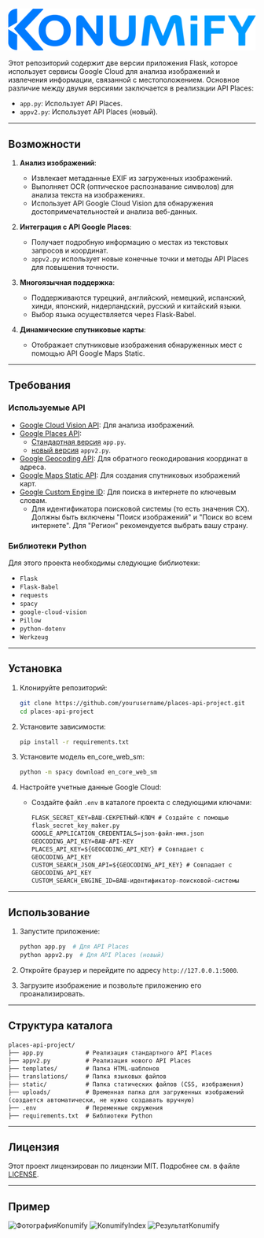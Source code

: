 ![ЛоготипKonumify](../static/konumify.png)

Этот репозиторий содержит две версии приложения Flask, которое использует сервисы Google Cloud для анализа изображений и извлечения информации, связанной с местоположением. Основное различие между двумя версиями заключается в реализации API Places:

- `app.py`: Использует API Places.
- `appv2.py`: Использует API Places (новый).

---

## Возможности

1. **Анализ изображений**:
   - Извлекает метаданные EXIF из загруженных изображений.
   - Выполняет OCR (оптическое распознавание символов) для анализа текста на изображениях.
   - Использует API Google Cloud Vision для обнаружения достопримечательностей и анализа веб-данных.

2. **Интеграция с API Google Places**:
   - Получает подробную информацию о местах из текстовых запросов и координат.
   - `appv2.py` использует новые конечные точки и методы API Places для повышения точности.

3. **Многоязычная поддержка**:
   - Поддерживаются турецкий, английский, немецкий, испанский, хинди, японский, нидерландский, русский и китайский языки.
   - Выбор языка осуществляется через Flask-Babel.

4. **Динамические спутниковые карты**:
   - Отображает спутниковые изображения обнаруженных мест с помощью API Google Maps Static.

---

## Требования

### Используемые API

- [Google Cloud Vision API](https://cloud.google.com/vision/docs): Для анализа изображений.
- [Google Places API](https://developers.google.com/maps/documentation/places/web-service/choose-api):
  - [Стандартная версия](https://developers.google.com/maps/documentation/places/web-service/search) `app.py`.
  - [новый версия](https://developers.google.com/maps/documentation/places/web-service/op-overview) `appv2.py`.
- [Google Geocoding API](https://developers.google.com/maps/documentation/geocoding): Для обратного геокодирования координат в адреса.
- [Google Maps Static API](https://developers.google.com/maps/documentation/maps-static): Для создания спутниковых изображений карт.
- [Google Custom Engine ID](https://programmablesearchengine.google.com/controlpanel/all): Для поиска в интернете по ключевым словам.
  - Для идентификатора поисковой системы (то есть значения CX). Должны быть включены "Поиск изображений" и "Поиск во всем интернете". Для "Регион" рекомендуется выбрать вашу страну.

### Библиотеки Python

Для этого проекта необходимы следующие библиотеки:

- `Flask`
- `Flask-Babel`
- `requests`
- `spacy`
- `google-cloud-vision`
- `Pillow`
- `python-dotenv`
- `Werkzeug`

---

## Установка

1. Клонируйте репозиторий:
   ```bash
   git clone https://github.com/yourusername/places-api-project.git
   cd places-api-project
   ```

2. Установите зависимости:
   ```bash
   pip install -r requirements.txt
   ```

3. Установите модель en_core_web_sm:
   ```bash
   python -m spacy download en_core_web_sm
   ```

4. Настройте учетные данные Google Cloud:
   - Создайте файл `.env` в каталоге проекта с следующими ключами:
     ```env
     FLASK_SECRET_KEY=ВАШ-СЕКРЕТНЫЙ-КЛЮЧ # Создайте с помощью flask_secret_key_maker.py
     GOOGLE_APPLICATION_CREDENTIALS=json-файл-имя.json
     GEOCODING_API_KEY=ВАШ-API-KEY
     PLACES_API_KEY=${GEOCODING_API_KEY} # Совпадает с GEOCODING_API_KEY
     CUSTOM_SEARCH_JSON_API=${GEOCODING_API_KEY} # Совпадает с GEOCODING_API_KEY
     CUSTOM_SEARCH_ENGINE_ID=ВАШ-идентификатор-поисковой-системы
     ```

---

## Использование

1. Запустите приложение:
   ```bash
   python app.py  # Для API Places
   python appv2.py  # Для API Places (новый)
   ```

2. Откройте браузер и перейдите по адресу `http://127.0.0.1:5000`.

3. Загрузите изображение и позвольте приложению его проанализировать.

---

## Структура каталога

```
places-api-project/
├── app.py            # Реализация стандартного API Places
├── appv2.py          # Реализация нового API Places
├── templates/        # Папка HTML-шаблонов
├── translations/     # Папка языковых файлов
├── static/           # Папка статических файлов (CSS, изображения)
├── uploads/          # Временная папка для загруженных изображений (создается автоматически, не нужно создавать вручную)
├── .env              # Переменные окружения
├── requirements.txt  # Библиотеки Python
```

---

## Лицензия

Этот проект лицензирован по лицензии MIT. Подробнее см. в файле [LICENSE](LICENSE).

---

## Пример
![ФотографияKonumify](https://i.imgur.com/wTN2eMo.jpeg)
![KonumifyIndex](https://i.imgur.com/LjqiA2Q.png)
![РезультатKonumify](https://i.imgur.com/2Pnj5Or.png)
